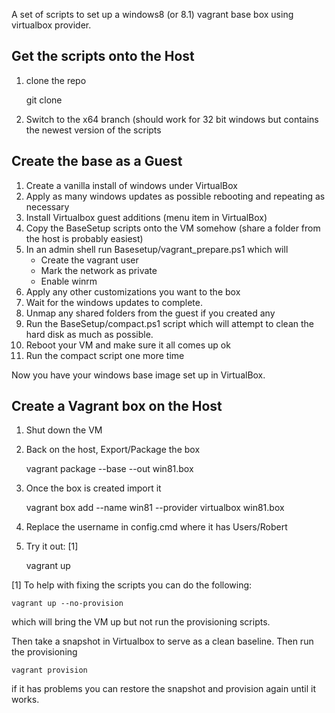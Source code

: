 
A set of scripts to set up a windows8  (or 8.1) vagrant base box using
virtualbox provider.

Get the scripts onto the Host
----------------------------

1.  clone the repo

    git clone <remote repo url>

2.  Switch to the x64 branch  (should work for 32 bit windows but contains the
    newest version of the scripts

Create the base as a Guest
-------------------------

1.  Create a vanilla install of windows under VirtualBox
2.  Apply as many windows updates as possible  rebooting and repeating as
    necessary
3.  Install Virtualbox guest additions (menu item in VirtualBox)
4.  Copy the BaseSetup scripts onto the VM somehow (share a folder from the
    host is probably easiest)
5.  In an admin shell run Basesetup/vagrant_prepare.ps1 which will 
    * Create the vagrant user
    * Mark the network as private
    * Enable winrm
6.  Apply any other customizations you want to the box
7.  Wait for the windows updates to complete.
8.  Unmap any shared folders from the guest if you created any
9.  Run the BaseSetup/compact.ps1 script which will attempt to clean the hard
    disk as much as possible.
10. Reboot your VM and make sure it all comes up ok
11. Run the compact script one more time

Now you have your windows base image set up in VirtualBox. 

Create a Vagrant box on the Host
-------------------------------

1.  Shut down the VM
2.  Back on the host, Export/Package the box

    vagrant package --base <name of VM> --out win81.box

3.  Once the box is created import it

    vagrant box add --name win81 --provider virtualbox  win81.box

4.  Replace the username in config.cmd where it has Users/Robert

5.  Try it out: [1]

    vagrant up



[1]  To help with fixing the scripts you can do the following:

    vagrant up --no-provision

which will bring the VM up but not run the provisioning scripts.

Then take a snapshot in Virtualbox to serve as a clean baseline. Then run the
provisioning

    vagrant provision


if it has problems you can restore the snapshot and provision again until it
works.




